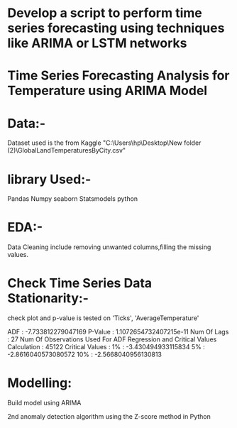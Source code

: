  #  Develop a script to perform time series forecasting using techniques like ARIMA or LSTM networks

# Time Series Forecasting Analysis for Temperature using ARIMA Model

# Data:- 
Dataset used is the from Kaggle "C:\Users\hp\Desktop\New folder (2)\GlobalLandTemperaturesByCity.csv"

# library Used:- 
Pandas
Numpy
seaborn 
Statsmodels python

# EDA:- 
Data Cleaning include removing unwanted columns,filling the missing values.

# Check Time Series Data Stationarity:- 
check plot and p-value is tested on 'Ticks', 'AverageTemperature'

ADF : -7.733812279047169
P-Value : 1.1072654732407215e-11
Num Of Lags : 27
Num Of Observations Used For ADF Regression and Critical Values Calculation : 45122
Critical Values : 1% : -3.430494933115834 5% : -2.8616040573080572 10% : -2.5668040956130813

# Modelling: 
Build model using ARIMA

2nd 
anomaly detection algorithm using the Z-score method in Python
